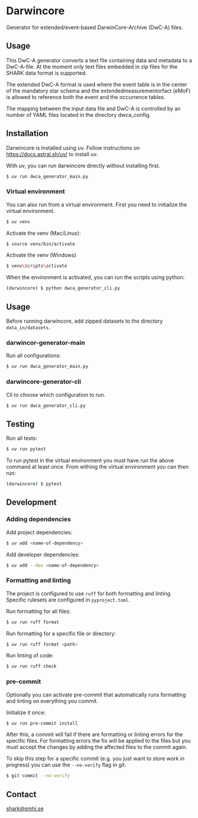 # Darwincore
Generator for extended/event-based DarwinCore-Archive (DwC-A) files.

## Usage
This DwC-A generator converts a text file containing data and 
metadata to a DwC-A-file. At the moment only text files embedded in
zip files for the SHARK data format is supported.

The extended DwC-A format is used where the event table is in the center 
of the mandatory star schema and the extendedmeasurementorfact (eMoF) is allowed 
to reference both the event and the occurrence tables.

The mapping between the input data file and DwC-A is controlled by an number
of YAML files located in the directory dwca_config.

## Installation
Darwincore is installed using uv. Follow instructions on https://docs.astral.sh/uv/ to install uv.

With uv, you can run darwincore directly without installing first.
```bash
$ uv run dwca_generator_main.py 
```

### Virtual environment
You can also run from a virtual environment. First you need to initialize the virtual environment.
```bash
$ uv venv
```

Activate the venv (Mac/Linux):
```bash
$ source venv/bin/activate
```

Activate the venv (Windows) 
```bash
$ venv\Scripts\activate
```

When the environment is activated, you can run the scripts using python:
```bash
(darwincore) $ python dwca_generator_cli.py
```

## Usage
Before running darwincore, add zipped datasets to the directory `data_in/datasets`.

### darwincor-generator-main
Run all configurations:
```bash
$ uv run dwca_generator_main.py
```

### darwincore-generator-cli
Cli to choose which configuration to run.
```bash
$ uv run dwca_generator_cli.py
```

## Testing
Run all tests:
```bash
$ uv run pytest
```

To run pytest in the virtual environment you must have run the above command at least once. From withing the virtual
environment you can then run:
```bash
(darwincore) $ pytest
```

## Development
### Adding dependencies
Add project dependencies:
```bash
$ uv add <name-of-dependency>
```

Add developer dependencies:
```bash
$ uv add --dev <name-of-dependency>
```

### Formatting and linting
The project is configured to use `ruff` for both formatting and linting. Specific rulesets are configured in
`pyproject.toml`.

Run formatting for all files:
```bash
$ uv run ruff format
```

Run formatting for a specific file or directory:
```bash
$ uv run ruff format <path>
```

Run linting of code:
```bash
$ uv run ruff check
```

### pre-commit
Optionally you can activate pre-commit that automatically runs formatting and linting on everything you commit.

Initialize it once:
```bash
$ uv run pre-commit install
```

After this, a commit will fail if there are formatting or linting errors for the specific files. For formatting errors
the fix will be applied to the files but you must accept the changes by adding the affected files to the commit again.

To skip this step for a specific commit (e.g. you just want to store work in progress) you can use the `--no-verify`
flag in git.
```bash
$ git commit --no-verify
```
## Contact

shark@smhi.se

